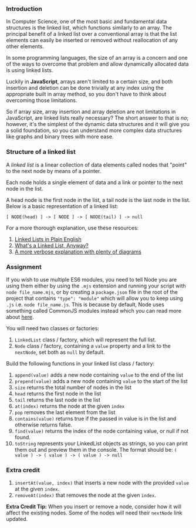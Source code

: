 ### Introduction

In Computer Science, one of the most basic and fundamental data structures is the
linked list, which functions similarly to an array. The principal benefit of a linked
list over a conventional array is that the list elements can easily be inserted or
removed without reallocation of any other elements.

In some programming languages, the size of an array is a concern and one of the ways
to overcome that problem and allow dynamically allocated data is using linked lists.

Luckily in **JavaScript**, arrays aren't limited to a certain size, and both insertion and deletion can be done trivially at any index using the appropriate built in array method, so you don't have to think about overcoming those limitations.

So if array size, array insertion and array deletion are not limitations in JavaScript, are linked lists really necessary?
The short answer to that is *no*; however, it's the simplest of the dynamic data
structures and it will give you a solid foundation, so you can understand more
complex data structures like graphs and binary trees with more ease.

### Structure of a linked list

A *linked list* is a linear collection of data elements called nodes that "point"
to the next node by means of a pointer.

Each node holds a single element of data and a link or pointer to the next node in the list.

A head node is the first node in the list, a tail node is the last node in the list. Below is a basic representation of a linked list:

`[ NODE(head) ] -> [ NODE ] -> [ NODE(tail) ] -> null`

For a more thorough explanation, use these resources:

1. [Linked Lists in Plain English](https://www.youtube.com/watch?v=oiW79L8VYXk)
1. [What's a Linked List, Anyway?](https://dev.to/vaidehijoshi/whats-a-linked-list-anyway)
1. [A more verbose explanation with plenty of diagrams](https://web.archive.org/web/20200217010131/http://www.cs.cmu.edu/~adamchik/15-121/lectures/Linked%20Lists/linked%20lists.html)

### Assignment

<div class="lesson-content__panel" markdown="1">

If you wish to use multiple ES6 modules, you need to tell Node you are using them either by using the `.mjs` extension and running your script with `node file_name.mjs`, or by creating a `package.json` file in the root of the project that contains `"type": "module"` which will allow you to keep using `.js` i.e. `node file_name.js`. This is because by default, Node uses something called CommonJS modules instead which you can read more about [here](https://blog.logrocket.com/commonjs-vs-es-modules-node-js/).

You will need two classes or factories:

1. `LinkedList` class / factory, which will represent the full list.
1. `Node` class / factory, containing a `value` property and a link to the `nextNode`, set both as `null` by default.

Build the following functions in your linked list class / factory:

1. `append(value)` adds a new node containing `value` to the end of the list
1. `prepend(value)` adds a new node containing `value` to the start of the list
1. `size` returns the total number of nodes in the list
1. `head` returns the first node in the list
1. `tail` returns the last node in the list
1. `at(index)` returns the node at the given `index`
1. `pop` removes the last element from the list
1. `contains(value)` returns true if the passed in value is in the list and otherwise returns false.
1. `find(value)` returns the index of the node containing value, or null if not found.
1. `toString` represents your LinkedList objects as strings, so you can print them out and preview them in the console.
    The format should be: `( value ) -> ( value ) -> ( value ) -> null`

### Extra credit

1. `insertAt(value, index)` that inserts a new node with the provided `value` at the given `index`.
1. `removeAt(index)` that removes the node at the given `index`.

**Extra Credit Tip:** When you insert or remove a node, consider how it will affect the existing nodes. Some of the nodes will need their `nextNode` link updated.
</div>
